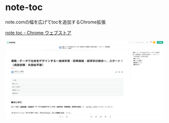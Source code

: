 # note-toc

note.comの幅を広げてtocを追加するChrome拡張

[note toc - Chrome ウェブストア](https://chrome.google.com/webstore/detail/note-toc/dddpojfjpcidbebhjijlchdkfmegoidg?hl=ja)

![image-20220130222521595](images/image-20220130222521595.png)
